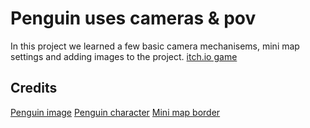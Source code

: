 # Penguin uses cameras & pov

In this project we learned a few basic camera mechanisems, mini map settings and adding images to the project.
[itch.io game](https://mayamichael.itch.io/penguin-uses-cameras-pov)

## Credits
[Penguin image](https://www.joyofanimals.com/where-do-penguins-live/)
[Penguin character](https://assetstore.unity.com/publishers/75710)
[Mini map border](https://assetstore.unity.com/publishers/29612)

